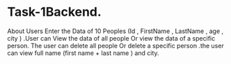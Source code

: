 # Task-1Backend.
About Users Enter the Data of 10 Peoples (Id , FirstName , LastName , age , city ) .User can View the data of all people Or view the data of a specific person. The user can delete all people Or delete a specific person .the user can view full name (first name + last name ) and city.
